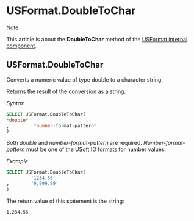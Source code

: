 # USFormat.DoubleToChar



> [!NOTE]
> This article is about the **DoubleToChar** method of the [USFormat internal component](/docs/Extensions/USFormat%20internal%20component).

## **USFormat.DoubleToChar**

Converts a numeric value of type double to a character string.

Returns the result of the conversion as a string.

*Syntax*

```sql
SELECT USFormat.DoubleToChar(
*double*
,         *number-format-pattern*
)
```

Both *double* and *number-format-pattern* are required. *Number-format-pattern* must be one of the [USoft IO formats](/docs/Modeller%20and%20Rules%20Engine/Domains/IO%20formats.md) for number values.

*Example*

```sql
SELECT USFormat.DoubleToChar(
         '1234.56'
,        '9,999.99'
)
```

The return value of this statement is the string:

```
1,234.56
```

 